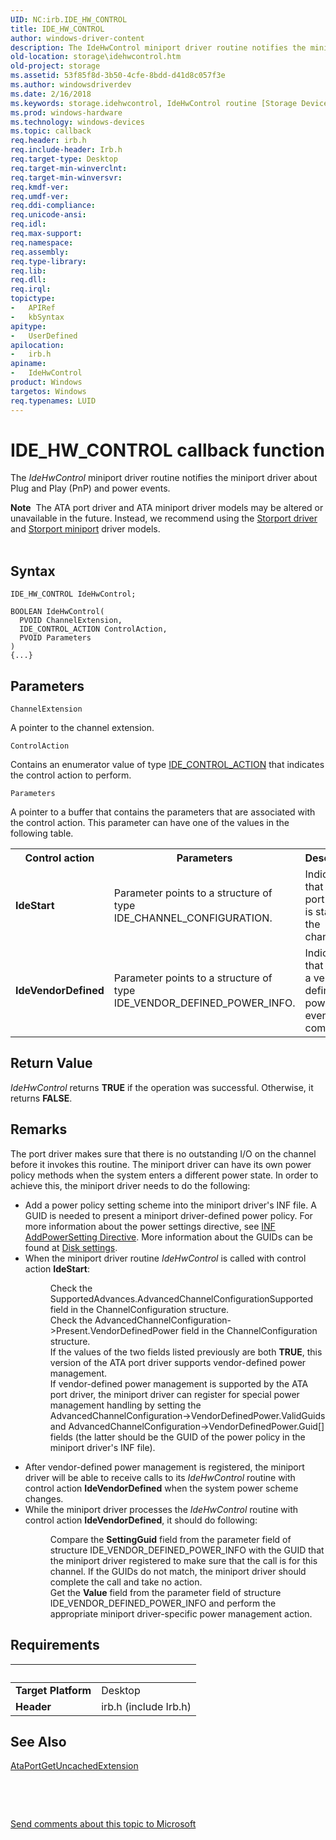 ```yaml
---
UID: NC:irb.IDE_HW_CONTROL
title: IDE_HW_CONTROL
author: windows-driver-content
description: The IdeHwControl miniport driver routine notifies the miniport driver about Plug and Play (PnP) and power events.Note  The ATA port driver and ATA miniport driver models may be altered or unavailable in the future.
old-location: storage\idehwcontrol.htm
old-project: storage
ms.assetid: 53f85f8d-3b50-4cfe-8bdd-d41d8c057f3e
ms.author: windowsdriverdev
ms.date: 2/16/2018
ms.keywords: storage.idehwcontrol, IdeHwControl routine [Storage Devices], IdeHwControl, IDE_HW_CONTROL, IDE_HW_CONTROL, irb/IdeHwControl, atartns_9c868c08-5470-4940-9067-0aa8a796b191.xml
ms.prod: windows-hardware
ms.technology: windows-devices
ms.topic: callback
req.header: irb.h
req.include-header: Irb.h
req.target-type: Desktop
req.target-min-winverclnt: 
req.target-min-winversvr: 
req.kmdf-ver: 
req.umdf-ver: 
req.ddi-compliance: 
req.unicode-ansi: 
req.idl: 
req.max-support: 
req.namespace: 
req.assembly: 
req.type-library: 
req.lib: 
req.dll: 
req.irql: 
topictype:
-	APIRef
-	kbSyntax
apitype:
-	UserDefined
apilocation:
-	irb.h
apiname:
-	IdeHwControl
product: Windows
targetos: Windows
req.typenames: LUID
---
```



# IDE_HW_CONTROL callback function
The <i>IdeHwControl</i> miniport driver routine notifies the miniport driver about Plug and Play (PnP) and power events.
<div class="alert"><b>Note</b>  The ATA port driver and ATA miniport driver models may be altered or unavailable in the future. Instead, we recommend using the <a href="https://msdn.microsoft.com/en-us/windows/hardware/drivers/storage/storport-driver">Storport driver</a> and <a href="https://msdn.microsoft.com/en-us/windows/hardware/drivers/storage/storport-miniport-drivers">Storport miniport</a> driver models.</div><div> </div>

## Syntax

```
IDE_HW_CONTROL IdeHwControl;

BOOLEAN IdeHwControl(
  PVOID ChannelExtension,
  IDE_CONTROL_ACTION ControlAction,
  PVOID Parameters
)
{...}
```

## Parameters

`ChannelExtension`

A pointer to the channel extension.

`ControlAction`

Contains an enumerator value of type <a href="..\irb\ne-irb-ide_control_action.md">IDE_CONTROL_ACTION</a> that indicates the control action to perform.

`Parameters`

A pointer to a buffer that contains the parameters that are associated with the control action. This parameter can have one of the values in the following table.

<table>
<tr>
<th>Control action</th>
<th>Parameters</th>
<th>Description</th>
</tr>
<tr>
<td>
<b>IdeStart</b>

</td>
<td>
Parameter points to a structure of type IDE_CHANNEL_CONFIGURATION.

</td>
<td>
Indicates that the port driver is starting the channel.

</td>
</tr>
<tr>
<td>
<b>IdeVendorDefined</b>

</td>
<td>
Parameter points to a structure of type IDE_VENDOR_DEFINED_POWER_INFO.

</td>
<td>
Indicates that there is a vendor defined power event coming.

</td>
</tr>
</table>


## Return Value

<i>IdeHwControl</i> returns <b>TRUE</b> if the operation was successful. Otherwise, it returns <b>FALSE</b>.

## Remarks

The port driver makes sure that there is no outstanding I/O on the channel before it invokes this routine. The miniport driver can have its own power policy methods when the system enters a different power state. In order to achieve this, the miniport driver needs to do the following:

<ul>
<li>
Add a power policy setting scheme into the miniport driver's INF file. A GUID is needed to present a miniport driver-defined power policy. For more information about the power settings directive, see <a href="https://msdn.microsoft.com/0231ba90-5de4-4f5a-83bb-0f73be4b23ae">INF AddPowerSetting Directive</a>. More information about the GUIDs can be found at <a href="https://msdn.microsoft.com/library/windows/hardware/mt608265">Disk settings</a>.

</li>
<li>When the miniport driver routine <i>IdeHwControl</i> is called with control action <b>IdeStart</b>:<dl>
<dd>Check the SupportedAdvances.AdvancedChannelConfigurationSupported field in the ChannelConfiguration structure.</dd>
<dd>Check the AdvancedChannelConfiguration-&gt;Present.VendorDefinedPower field in the ChannelConfiguration structure.</dd>
<dd>If the values of the two fields listed previously are both <b>TRUE</b>, this version of the ATA port driver supports vendor-defined power management.</dd>
<dd>If vendor-defined power management is supported by the ATA port driver, the miniport driver can register for special power management handling by setting the AdvancedChannelConfiguration-&gt;VendorDefinedPower.ValidGuids and AdvancedChannelConfiguration-&gt;VendorDefinedPower.Guid[] fields (the latter should be the GUID of the power policy in the miniport driver's INF file).</dd>
</dl>
</li>
<li>
After vendor-defined power management is registered, the miniport driver will be able to receive calls to its <i>IdeHwControl</i> routine with control action <b>IdeVendorDefined</b> when the system power scheme changes.

</li>
<li>While the miniport driver processes the <i>IdeHwControl</i> routine with control action <b>IdeVendorDefined</b>, it should do following:<dl>
<dd>Compare the <b>SettingGuid</b> field from the parameter field of structure IDE_VENDOR_DEFINED_POWER_INFO with the GUID that the miniport driver registered to make sure that the call is for this channel. If the GUIDs do not match, the miniport driver should complete the call and take no action.</dd>
<dd>Get the <b>Value</b> field from the parameter field of structure IDE_VENDOR_DEFINED_POWER_INFO and perform the appropriate miniport driver-specific power management action.</dd>
</dl>
</li>
</ul>

## Requirements
| &nbsp; | &nbsp; |
| ---- |:---- |
| **Target Platform** | Desktop |
| **Header** | irb.h (include Irb.h) |

## See Also

<a href="..\irb\nf-irb-ataportgetuncachedextension.md">AtaPortGetUncachedExtension</a>



 

 

<a href="mailto:wsddocfb@microsoft.com?subject=Documentation%20feedback [storage\storage]:%20IdeHwControl routine%20 RELEASE:%20(2/16/2018)&amp;body=%0A%0APRIVACY STATEMENT%0A%0AWe use your feedback to improve the documentation. We don't use your email address for any other purpose, and we'll remove your email address from our system after the issue that you're reporting is fixed. While we're working to fix this issue, we might send you an email message to ask for more info. Later, we might also send you an email message to let you know that we've addressed your feedback.%0A%0AFor more info about Microsoft's privacy policy, see http://privacy.microsoft.com/en-us/default.aspx." title="Send comments about this topic to Microsoft">Send comments about this topic to Microsoft</a>